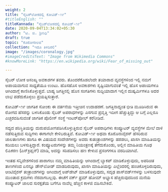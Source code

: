 ```yaml
---
weight: 2
title: "ಸೈಬರ್‌ಲೋಕದಲ್ಲಿ ಕೋವಿಡ್-೧೯"
#titleEnglish: ""
titleKannada: "ಸೈಬರ್‌ಲೋಕದಲ್ಲಿ ಕೋವಿಡ್-೧೯"
date: 2020-09-04T13:34:02+05:30
author: "ಟಿ. ಜಿ. ಶ್ರೀನಿಧಿ"
draft: true
topic: "ಕೊರೋನಾಲಜಿ"
collection: "ಇದೂ ತಿಳಿದಿರಲಿ"
image: "/images/coronalogy.jpg"
#imageCreditsText: "Image from Wikimedia Commons"
#knowMoreLink: "https://en.wikipedia.org/wiki/Fear_of_missing_out"

---
```


ಸೈಬರ್ ಲೋಕ ಅಸಂಖ್ಯ ಅವಕಾಶಗಳ ತವರು. ತೊಂದರೆಕೊಡಲೆಂದೇ ತಯಾರಾದ ವ್ಯವಸ್ಥೆಗಳಿಂದ ಇಲ್ಲಿ ನಮಗೆ ಅಪಾಯವಾಗುವ ಸಾಧ್ಯತೆಯೂ ಉಂಟು. ಹೊಸಹೊಸ ಅವಕಾಶಗಳು ಸೃಷ್ಟಿಯಾಗುವಂತೆ ಇಲ್ಲಿ ಹೊಸ ಅಪಾಯಗಳೂ ಆಗಿಂದಾಗ್ಗೆ ಕಾಣಿಸಿಕೊಳ್ಳುತ್ತವೆ. ಬಾಹ್ಯ ಜಗತ್ತಿನಲ್ಲಿ ಹೊಸ ಸಂಗತಿಗಳು ಸುದ್ದಿಯಾದಾಗ ಇಲ್ಲಿನ ದುಷ್ಕರ್ಮಿಗಳೂ ಅದರ ಲಾಭ ಪಡೆದುಕೊಳ್ಳಲು ಪ್ರಯತ್ನಿಸುತ್ತಾರೆ.

ಕೋವಿಡ್-೧೯ ಜಾಗತಿಕ ಸೋಂಕು ಈ ವರ್ತನೆಯ ಇತ್ತೀಚಿನ ಉದಾಹರಣೆ. ಜಗತ್ತಿನಾದ್ಯಂತ ಭೀತಿ ಮೂಡಿಸಿರುವ ಈ ರೋಗದ ಹೆಸರನ್ನು ಬಳಸಿಕೊಂಡು ಸೈಬರ್ ಅಪರಾಧಗಳನ್ನು ಎಸಗುವ ಪ್ರವೃತ್ತಿ ಇದೀಗ ಹೆಚ್ಚುತ್ತಿದ್ದು ಆ ಬಗ್ಗೆ ಎಲ್ಲರೂ ಎಚ್ಚರವಹಿಸುವಂತೆ ಜಾಗತಿಕ ಪೊಲೀಸ್ ಸಂಸ್ಥೆ ಇಂಟರ್‌ಪೋಲ್ ಕರೆನೀಡಿದೆ.

ಸದ್ಯದ ಪರಿಸ್ಥಿತಿಯನ್ನು ದುರುಪಯೋಗಪಡಿಸಿಕೊಳ್ಳುತ್ತಿರುವ ಸೈಬರ್ ಅಪರಾಧಿಗಳು ಕಂಪ್ಯೂಟರ್ ವ್ಯವಸ್ಥೆಗಳ ಮೇಲೆ ದಾಳಿ ನಡೆಸುತ್ತಿರುವ ಸುದ್ದಿಗಳು ಈಗಾಗಲೇ ಕೇಳಿಬರುತ್ತಿವೆ. ಕೋವಿಡ್-೧೯ ಅಥವಾ ಕೊರೊನಾವೈರಸ್ ಹೆಸರಿರುವ ಜಾಲತಾಣಗಳು ಹಾಗೂ ಈ ವಿಷಯದ ಸಂದೇಶಗಳನ್ನು ಅವರು ಕುತಂತ್ರಾಂಶಗಳನ್ನು ಹರಡಲು, ಖಾಸಗಿ ಮಾಹಿತಿಯನ್ನು ಕದಿಯಲು ಬಳಸುತ್ತಿದ್ದಾರೆ. ಕಂಪ್ಯೂಟರುಗಳನ್ನು ತಮ್ಮ ನಿಯಂತ್ರಣಕ್ಕೆ ತೆಗೆದುಕೊಂಡು, ಅಲ್ಲಿನ ಮಾಹಿತಿಯ ಗೂಢ ಲಿಪಿಕರಣ (ಎನ್‌ಕ್ರಿಪ್ಷನ್) ಮಾಡಿ, ಅದನ್ನು ಸರಿಪಡಿಸಲು ಹಣ ಕೇಳುವ ಪ್ರಸಂಗಗಳೂ ವರದಿಯಾಗಿವೆ.

ಇಂತಹ ಸನ್ನಿವೇಶಗಳಿಂದ ಪಾರಾಗಲು ನಮ್ಮ ಮಾಹಿತಿಯನ್ನು ಆಗಿಂದಾಗ್ಗೆ ಬ್ಯಾಕಪ್ ಮಾಡಿಕೊಳ್ಳುವುದು, ಅಪರಿಚಿತ ತಾಣಗಳಿಂದ ಏನನ್ನೂ ಡೌನ್‌ಲೋಡ್ ಮಾಡದಿರುವುದು, ಖಾಸಗಿ ಮಾಹಿತಿಯನ್ನು ಎಲ್ಲೆಂದರಲ್ಲಿ ಹಂಚಿಕೊಳ್ಳದಿರುವುದು, ಆಂಟಿವೈರಸ್ ತಂತ್ರಾಂಶಗಳನ್ನು ಆಗಿಂದಾಗ್ಗೆ ಅಪ್‌ಡೇಟ್ ಮಾಡಿಕೊಳ್ಳುವುದು, ಸದೃಢ ಪಾಸ್‌ವರ್ಡ್‌ಗಳನ್ನು ಬಳಸುವುದೇ ಮುಂತಾದ ಕ್ರಮಗಳು ನೆರವಾಗಬಲ್ಲವು. ಈಚೆಗೆ ವರ್ಕ್ ಫ್ರಮ್ ಹೋಮ್ ಅಭ್ಯಾಸ ಹೆಚ್ಚಿರುವುದರಿಂದ ಮನೆಯ ಕಂಪ್ಯೂಟರ್ ಜಾಲದ ಸುರಕ್ಷತೆಯ ಬಗೆಗೂ ನಾವೆಲ್ಲ ಹೆಚ್ಚಿನ ಕಾಳಜಿ ವಹಿಸಬೇಕಿದೆ.

